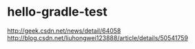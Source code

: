 # hello-gradle-test
http://geek.csdn.net/news/detail/64058
http://blog.csdn.net/liuhongwei123888/article/details/50541759